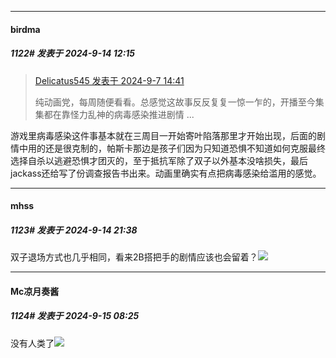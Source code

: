 ﻿
*****

####  birdma  
##### 1122#       发表于 2024-9-14 12:15

<blockquote><a href="httphttps://bbs.saraba1st.com/2b/forum.php?mod=redirect&amp;goto=findpost&amp;pid=66137507&amp;ptid=2050724" target="_blank">Delicatus545 发表于 2024-9-7 14:41</a>

纯动画党，每周随便看看。总感觉这故事反反复复一惊一乍的，开播至今集集都在靠怪力乱神的病毒感染推进剧情 ...</blockquote>
游戏里病毒感染这件事基本就在三周目一开始寄叶陷落那里才开始出现，后面的剧情中用的还是很克制的，帕斯卡那边是孩子们因为只知道恐惧不知道如何克服最终选择自杀以逃避恐惧才团灭的，至于抵抗军除了双子以外基本没啥损失，最后jackass还给写了份调查报告书出来。动画里确实有点把病毒感染给滥用的感觉。


*****

####  mhss  
##### 1123#       发表于 2024-9-14 21:38

双子退场方式也几乎相同，看来2B搭把手的剧情应该也会留着？<img src="https://static.saraba1st.com/image/smiley/face2017/048.png" referrerpolicy="no-referrer">


*****

####  Mc凉月奏酱  
##### 1124#       发表于 2024-9-15 08:25

没有人类了<img src="https://static.saraba1st.com/image/smiley/face2017/139.png" referrerpolicy="no-referrer">

